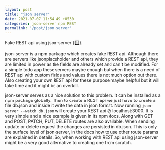 ```yaml
---
layout: post
title: "json server"
date: 2021-07-07 11:54:49 +0530
categories: json-server npm REST
permalink: '/post/json-server'
---
```


Fake REST api using json-server {1️⃣}.

json-server is a npm package which creates fake REST api. Although there are servers like jsonplaceholder and others which provide a REST api, they are limited in power as the fields are already set and can't be modified. For a simple todo app these servers maybe enough but when there is a need of REST api with custom fields and values there is not much option out there. Also creating your own REST api for these purpose maybe helpful but it will take time and it might be an overkill.

json-server serves as a nice solution to this problem. It can be installed as a npm package globally. Then to create a REST api we just have to create a file db.json and inside it write the data in json format. Now running `json-server --watch db.json` will create your REST api @ localhost:3000. It is very simple and a nice example is given in its npm docs. Along with GET and POST, PATCH, PUT, DELETE routes are also available. When sending update or delete request the changes are persisted in db.json. This is only the surface level of json-server, in the docs how to use other route params are explained in details. So, when working with REST api using json-server might be a very good alternative to creating one from scratch. 